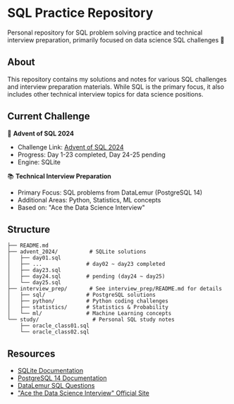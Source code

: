 # SQL Practice Repository
Personal repository for SQL problem solving practice and technical interview preparation, primarily focused on data science SQL challenges 🎯

## About
This repository contains my solutions and notes for various SQL challenges and interview preparation materials. While SQL is the primary focus, it also includes other technical interview topics for data science positions.

## Current Challenge
🎅 **Advent of SQL 2024**
- Challenge Link: [Advent of SQL 2024](https://solvesql.com/collections/advent-of-sql-2024/)
- Progress: Day 1-23 completed, Day 24-25 pending
- Engine: SQLite

📚 **Technical Interview Preparation**
- Primary Focus: SQL problems from DataLemur (PostgreSQL 14)
- Additional Areas: Python, Statistics, ML concepts
- Based on: "Ace the Data Science Interview"

## Structure
```plaintext
├── README.md
├── advent_2024/          # SQLite solutions
│   ├── day01.sql
│   ├── ...              # day02 ~ day23 completed
│   ├── day23.sql
│   ├── day24.sql        # pending (day24 ~ day25)
│   └── day25.sql
├── interview_prep/       # See interview_prep/README.md for details
│   ├── sql/             # PostgreSQL solutions
│   ├── python/          # Python coding challenges
│   ├── statistics/      # Statistics & Probability
│   └── ml/              # Machine Learning concepts
└── study/                 # Personal SQL study notes  
    ├── oracle_class01.sql
    └── oracle_class02.sql
```

## Resources
- [SQLite Documentation](https://sqlite.org/docs.html)
- [PostgreSQL 14 Documentation](https://www.postgresql.org/docs/14/index.html)
- [DataLemur SQL Questions](https://datalemur.com/questions)
- ["Ace the Data Science Interview" Official Site](https://www.acethedatascienceinterview.com)
